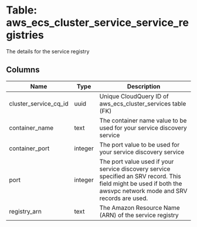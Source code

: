 
# Table: aws_ecs_cluster_service_service_registries
The details for the service registry
## Columns
| Name        | Type           | Description  |
| ------------- | ------------- | -----  |
|cluster_service_cq_id|uuid|Unique CloudQuery ID of aws_ecs_cluster_services table (FK)|
|container_name|text|The container name value to be used for your service discovery service|
|container_port|integer|The port value to be used for your service discovery service|
|port|integer|The port value used if your service discovery service specified an SRV record. This field might be used if both the awsvpc network mode and SRV records are used.|
|registry_arn|text|The Amazon Resource Name (ARN) of the service registry|
